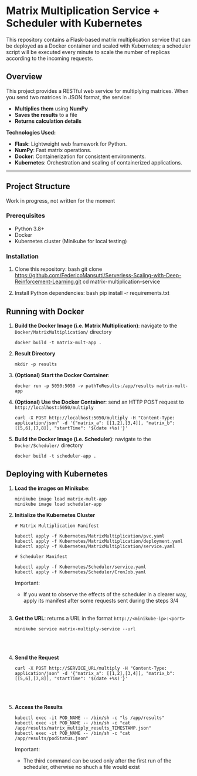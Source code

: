 # Matrix Multiplication Service + Scheduler with Kubernetes

This repository contains a Flask-based matrix multiplication service that can be deployed as a Docker container and scaled with Kubernetes; a scheduler script will be executed every minute to scale the number of replicas according to the incoming requests.

## Overview

This project provides a RESTful web service for multiplying matrices. When you send two matrices in JSON format, the service:
- **Multiplies them** using **NumPy**
- **Saves the results** to a file
- **Returns calculation details**

**Technologies Used:**
- **Flask**: Lightweight web framework for Python.
- **NumPy**: Fast matrix operations.
- **Docker**: Containerization for consistent environments.
- **Kubernetes**: Orchestration and scaling of containerized applications.

---

## Project Structure

Work in progress, not written for the moment

### Prerequisites

- Python 3.8+
- Docker
- Kubernetes cluster (Minikube for local testing)

### Installation

1. Clone this repository:
bash
git clone https://github.com/FedericoMansutti/Serverless-Scaling-with-Deep-Reinforcement-Learning.git
cd matrix-multiplication-service

2. Install Python dependencies:
bash
pip install -r requirements.txt

## Running with Docker

1. **Build the Docker Image (i.e. Matrix Multiplication)**: navigate to the `Docker/MatrixMultiplication/` directory

   ```
   docker build -t matrix-mult-app .
   ```


2. **Result Directory**

   ```
   mkdir -p results
   ```


3. **(Optional) Start the Docker Container**: 
   ```
   docker run -p 5050:5050 -v pathToResults:/app/results matrix-mult-app
   ```


4. **(Optional) Use the Docker Container**: send an HTTP POST request to `http://localhost:5050/multiply`

   ```
   curl -X POST http://localhost:5050/multiply -H "Content-Type: application/json" -d '{"matrix_a": [[1,2],[3,4]], "matrix_b": [[5,6],[7,8]], "startTime": '$(date +%s)'}'
   ```


5. **Build the Docker Image (i.e. Scheduler)**: navigate to the `Docker/Scheduler/` directory

   ```
   docker build -t scheduler-app .
   ```


## Deploying with Kubernetes

1. **Load the images on Minikube**: 
   ```
   minikube image load matrix-mult-app
   minikube image load scheduler-app
   ```
   
2. **Initialize the Kubernetes Cluster** 

   ```
   # Matrix Multiplication Manifest

   kubectl apply -f Kubernetes/MatrixMultiplication/pvc.yaml
   kubectl apply -f Kubernetes/MatrixMultiplication/deployment.yaml
   kubectl apply -f Kubernetes/MatrixMultiplication/service.yaml
   ```

   ```
   # Scheduler Manifest

   kubectl apply -f Kubernetes/Scheduler/service.yaml
   kubectl apply -f Kubernetes/Scheduler/CronJob.yaml
   ```

   Important: 
   - If you want to observe the effects of the scheduler in a clearer way, apply its manifest after some requests sent during the steps 3/4
               <br></br>
3. **Get the URL**: returns a URL in the format `http://<minikube-ip>:<port>`

   ```
   minikube service matrix-multiply-service --url
   ```
<br></br>

4. **Send the Request**

   ```
   curl -X POST http://SERVICE_URL/multiply -H "Content-Type: application/json" -d '{"matrix_a": [[1,2],[3,4]], "matrix_b": [[5,6],[7,8]], "startTime": '$(date +%s)'}'
   ```
<br></br>

5. **Access the Results**

   ```
   kubectl exec -it POD_NAME -- /bin/sh -c "ls /app/results"
   kubectl exec -it POD_NAME -- /bin/sh -c "cat /app/results/matrix_multiply_results_TIMESTAMP.json"
   kubectl exec -it POD_NAME -- /bin/sh -c "cat /app/results/podStatus.json"
   ```

   Important: 
   - The third command can be used only after the first run of the scheduler, otherwise no shuch a file would exist
<br></br>